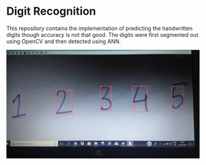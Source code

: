 # Digit Recognition

This repository contains the implementation of predicting the handwritten digits though accuracy is not that good.
The digits were first segmented out using OpenCV and then detected using ANN.

![alt text](https://github.com/yashkant/HandwritingRecognitionANN/blob/master/img1.jpg)


